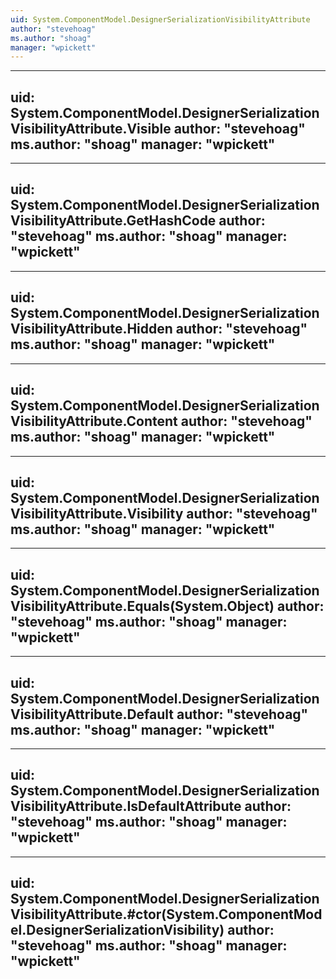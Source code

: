 ```yaml
---
uid: System.ComponentModel.DesignerSerializationVisibilityAttribute
author: "stevehoag"
ms.author: "shoag"
manager: "wpickett"
---
```


---
uid: System.ComponentModel.DesignerSerializationVisibilityAttribute.Visible
author: "stevehoag"
ms.author: "shoag"
manager: "wpickett"
---

---
uid: System.ComponentModel.DesignerSerializationVisibilityAttribute.GetHashCode
author: "stevehoag"
ms.author: "shoag"
manager: "wpickett"
---

---
uid: System.ComponentModel.DesignerSerializationVisibilityAttribute.Hidden
author: "stevehoag"
ms.author: "shoag"
manager: "wpickett"
---

---
uid: System.ComponentModel.DesignerSerializationVisibilityAttribute.Content
author: "stevehoag"
ms.author: "shoag"
manager: "wpickett"
---

---
uid: System.ComponentModel.DesignerSerializationVisibilityAttribute.Visibility
author: "stevehoag"
ms.author: "shoag"
manager: "wpickett"
---

---
uid: System.ComponentModel.DesignerSerializationVisibilityAttribute.Equals(System.Object)
author: "stevehoag"
ms.author: "shoag"
manager: "wpickett"
---

---
uid: System.ComponentModel.DesignerSerializationVisibilityAttribute.Default
author: "stevehoag"
ms.author: "shoag"
manager: "wpickett"
---

---
uid: System.ComponentModel.DesignerSerializationVisibilityAttribute.IsDefaultAttribute
author: "stevehoag"
ms.author: "shoag"
manager: "wpickett"
---

---
uid: System.ComponentModel.DesignerSerializationVisibilityAttribute.#ctor(System.ComponentModel.DesignerSerializationVisibility)
author: "stevehoag"
ms.author: "shoag"
manager: "wpickett"
---
